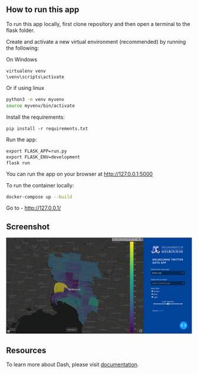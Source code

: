## How to run this app

To run this app locally, first clone repository and then open a terminal to the flask folder.

Create and activate a new virtual environment (recommended) by running
the following:

On Windows

```
virtualenv venv 
\venv\scripts\activate
```

Or if using linux

```bash
python3 -m venv myvenv
source myvenv/bin/activate
```

Install the requirements:

```
pip install -r requirements.txt
```
Run the app:

```
export FLASK_APP=run.py
export FLASK_ENV=development
flask run
```
You can run the app on your browser at http://127.0.0.1:5000

To run the container locally:

```sh
docker-compose up --build
```

Go to - http://127.0.0.1/

## Screenshot

![screen.png](screen.png)


## Resources

To learn more about Dash, please visit [documentation](https://plot.ly/dash).
